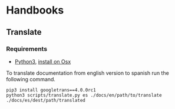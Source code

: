 # Handbooks

<!--- Explore Cencosud X core handbooks at https://portal.vasscl.io -->

## Translate

### Requirements

- [Python3](https://www.python.org), [install on Osx](https://docs.python-guide.org/starting/install3/osx/)

To translate documentation from english version to spanish run the following command.

```shell
pip3 install googletrans==4.0.0rc1
python3 scripts/translate.py es ./docs/en/path/to/translate ./docs/es/dest/path/translated
```

